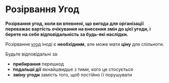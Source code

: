 # Розірвання Угод

<summary>
<strong>Розірвання угод, коли ви впевнені, що вигода для організації переважає вартість очікування на внесення змін до цієї угоди, і берете на себе відповідальність за будь-які наслідки.</strong>
</summary>

Розірвання [угод](glossary:agreement) іноді є **необхідним**, але може мати **ціну** для спільноти.

Будьте відповідальні за:

- **прибирання** перешкод
- **подальші дії** якнайшвидше з тими, кого це стосується
- **зміну угоди** замість того, щоб постійно її порушувати